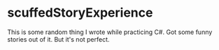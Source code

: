 # scuffedStoryExperience
 This is some random thing I wrote while practicing C#. Got some funny stories out of it. But it's not perfect.
